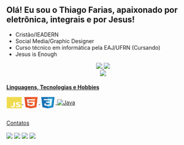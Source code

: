 ## Olá! Eu sou o Thiago Farias, apaixonado por eletrônica, integrais e por Jesus!
- Cristão/IEADERN
- Social Media/Graphic Designer
- Curso técnico em informática pela EAJ/UFRN (Cursando)
- Jesus is Enough
<div align="center">
  <a href="https://github.com/Thiagofarias7/Thiagofarias7">
  <img height="180em" src="https://github-readme-stats.vercel.app/api?username=thiagofarias7&show_icons=true&theme=dark&include_all_commits=true&count_private=true"/>
  <img height="180em" src="https://github-readme-stats.vercel.app/api/top-langs/?username=thiagofarias7&layout=compact&langs_count=7&theme=dark"/>
</div>
  <div align="center"><img src="https://github-readme-streak-stats.herokuapp.com/?user=zluvsand&theme=dark"/></div>
  <div style="display: inline_block"><br>
   <b>Linguagens, Tecnologias e Hobbies</b><br><br>
    <img align="center" alt="Rafa-Js" height="30" width="40" src="https://raw.githubusercontent.com/devicons/devicon/master/icons/javascript/javascript-plain.svg">
   <img align="center" alt="Rafa-HTML" height="30" width="40" src="https://raw.githubusercontent.com/devicons/devicon/master/icons/html5/html5-original.svg">
  <img align="center" alt="Rafa-CSS" height="30" width="40" src="https://raw.githubusercontent.com/devicons/devicon/master/icons/css3/css3-original.svg">
  <img align="center" alt="Java" height="40" width="50" src="https://cdn.icon-icons.com/icons2/2415/PNG/512/java_original_wordmark_logo_icon_146459.png">
 
  
  ##
  
  
  
  <div
  <b>Contatos</b>
  <br></br>
  <a href="https://www.instagram.com/thiagorayzing__/" target="_blank"><img src="https://img.shields.io/badge/-Instagram-%23E4405F?style=for-the-badge&logo=instagram&logoColor=white"></a> 
 <a href="https://github.com/Thiagofarias7/Thiagofarias7" target="_blank"><img src="https://img.shields.io/badge/GitHub-100000?style=for-the-badge&logo=github&logoColor=white" target="_blank"></a> 
 <a href="https://api.whatsapp.com/send?phone=5584991310002&text=Olá, Thiago." target="_blank"><img src="https://img.shields.io/badge/WhatsApp-25D366?style=for-the-badge&logo=whatsapp&logoColor=white" target="_blank"></a> 
  <a href = "mailto:thiago.farias.711@ufrn.edu.br"><img src="https://img.shields.io/badge/-Gmail-%23333?style=for-the-badge&logo=gmail&logoColor=white" target="_blank"></a> 
  </div>
